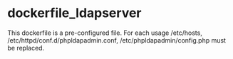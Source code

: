 # dockerfile_ldapserver

This dockerfile is a pre-configured file. For each usage /etc/hosts, /etc/httpd/conf.d/phpldapadmin.conf, /etc/phpldapadmin/config.php must be replaced.
